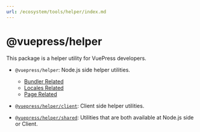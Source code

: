 ```yaml
---
url: /ecosystem/tools/helper/index.md
---
```

# @vuepress/helper

This package is a helper utility for VuePress developers.

* `@vuepress/helper`: Node.js side helper utilities.
  * [Bundler Related](node/bundler.md)
  * [Locales Related](node/locales.md)
  * [Page Related](node/page.md)

* [`@vuepress/helper/client`](client.md): Client side helper utilities.

* [`@vuepress/helper/shared`](shared.md): Utilities that are both available at Node.js side or Client.
